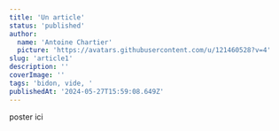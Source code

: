 ```yaml
---
title: 'Un article'
status: 'published'
author:
  name: 'Antoine Chartier'
  picture: 'https://avatars.githubusercontent.com/u/121460528?v=4'
slug: 'article1'
description: ''
coverImage: ''
tags: 'bidon, vide, '
publishedAt: '2024-05-27T15:59:08.649Z'
---
```


poster ici